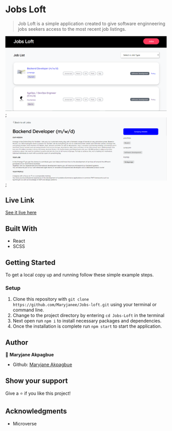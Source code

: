 # Jobs Loft 
> Job Loft  is a simple application created to give software enginneering jobs seekers access to the most recent job listings.

 ![All Jobs Page](./client/src/assets/jobs-loft.png);
 ![Single Job Page](./client/src/assets/jobloft.png);
 

## Live Link
   [See it live here](https://job-loft.herokuapp.com/)


## Built With

- React
- SCSS


## Getting Started

To get a local copy up and running follow these simple example steps.

### Setup

1.  Clone this repository with
    `git clone https://github.com/Maryjanee/Jobs-loft.git` using your terminal or command line.
2.  Change to the project directory by entering `cd Jobs-Loft` in the terminal
3.  Next open run `npm i` to install necessary packages and dependencies.
4.  Once the installation is complete run `npm start` to start the application.


## Author

👤 **Maryjane Akpagbue**

- Github: [Maryjane Akpagbue](https://github.com/Maryjanee)


## Show your support

Give a ⭐️ if you like this project!

## Acknowledgments

- Microverse
